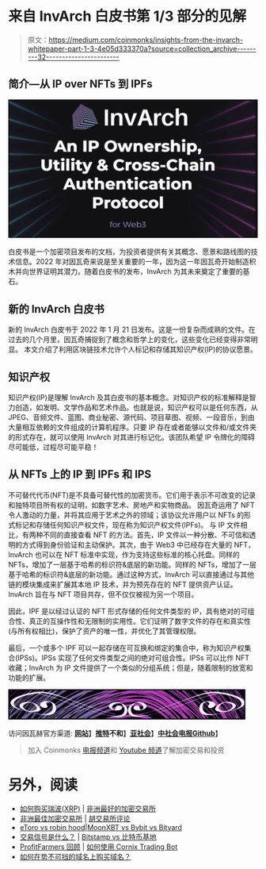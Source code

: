 # 来自 InvArch 白皮书第 1/3 部分的见解

> 原文：<https://medium.com/coinmonks/insights-from-the-invarch-whitepaper-part-1-3-4e05d333370a?source=collection_archive---------32----------------------->

## 简介—从 IP over NFTs 到 IPFs

![](img/974f74870c7c5d3bab71e0a36cfef063.png)

白皮书是一个加密项目发布的文档，为投资者提供有关其概念、愿景和路线图的技术信息。2022 年对因瓦奇来说是至关重要的一年，因为这一年因瓦奇开始制造积木并向世界证明其潜力。随着白皮书的发布，InvArch 为其未来奠定了重要的基石。

## 新的 InvArch 白皮书

新的 InvArch 白皮书于 2022 年 1 月 21 日发布。这是一份复杂而成熟的文件。在过去的几个月里，因瓦奇捕捉到了概念和哲学上的变化，这些变化已经变得非常明显。
本文介绍了利用区块链技术允许个人标记和存储其知识产权(IP)的协议愿景。

## 知识产权

知识产权(IP)是理解 InvArch 及其白皮书的基本概念。对知识产权的标准解释是智力创造，如发明、文学作品和艺术作品。也就是说，知识产权可以是任何东西，从 JPEG、音频文件、蓝图、商业秘密、源代码、项目草图、视频、一段音乐，到由大量相互依赖的文件组成的计算机程序。只要 IP 存在或者能够以文件和/或文件夹的形式存在，就可以使用 InvArch 对其进行标记化。该团队希望 IP 令牌化的障碍尽可能低，过程尽可能平稳！

## 从 NFTs 上的 IP 到 IPFs 和 IPS

不可替代代币(NFT)是不具备可替代性的加密货币。它们用于表示不可改变的记录和独特项目所有权的证明，如数字艺术、房地产和实物商品。
因瓦奇运用了 NFT 令人激动的力量，并将其应用于艺术之外的领域；该协议允许用户以 NFTs 的形式标记和存储任何知识产权文件，现在称为知识产权文件(IPFs)。
与 IP 文件相比，有两种不同的直接查看 NFT 的方法。首先，IP 文件以一种分散、不可信和透明的方式得到身份验证和主动保护。其次，由于 Web3 中已经存在大量的 NFT，InvArch 也可以在 NFT 标准中实现，作为支持这些标准的核心托盘。同样的 NFTs，增加了一层基于哈希的标识符&底层的新功能。同样的 NFTs，增加了一层基于哈希的标识符&底层的新功能。通过这种方式，InvArch 可以直接通过与其他链的模块集成来扩展其本地 IP 技术，并为预先存在的 NFT 提供资产认证。InvArch 旨在与 NFT 项目共存，但不仅仅被视为另一个项目。

因此，IPF 是以经过认证的 NFT 形式存储的任何文件类型的 IP，具有绝对的可组合性、真正的互操作性和无限制的实用性。它们证明了数字文件的存在和真实性(与所有权相比)，保护了资产的唯一性，并优化了其管理权限。

最后，一个或多个 IPF 可以一起存储在可互换和绑定的集合中，称为知识产权集合(IPSs)。IPSs 实现了任何文件类型之间的绝对可组合性。IPSs 可以比作 NFT 收藏；InvArch 为 IP 文件提供了一个类似的分组系统；但是，随着限制的放宽和功能的扩展。

![](img/c2d88c3ec0aa732d914bcc0017f19537.png)

访问因瓦赫官方渠道:
[**网站**](https://invarch.network/)】[**推特**](https://twitter.com/InvArchNetwork)**不和**】[**亚社会**](https://app.subsocial.network/5857)】[**中社会**](https://invarch.medium.com/)[**电报**](https://t.me/InvArch)[**Github**](https://github.com/Invarch)】

> 加入 Coinmonks [电报频道](https://t.me/coincodecap)和 [Youtube 频道](https://www.youtube.com/c/coinmonks/videos)了解加密交易和投资

# 另外，阅读

*   [如何购买瑞波(XRP)](https://coincodecap.com/buy-ripple-india) | [非洲最好的加密交易所](https://coincodecap.com/crypto-exchange-africa)
*   [非洲最佳加密交易所](https://coincodecap.com/crypto-exchange-africa) | [胡交易所评论](https://coincodecap.com/hoo-exchange-review)
*   [eToro vs robin hood](https://coincodecap.com/etoro-robinhood)|[MoonXBT vs Bybit vs Bityard](https://coincodecap.com/bybit-bityard-moonxbt)
*   [交易信号是什么？](https://coincodecap.com/trading-signal) | [Bitstamp vs 比特币基地](https://coincodecap.com/bitstamp-coinbase)
*   [ProfitFarmers 回顾](https://coincodecap.com/profitfarmers-review) | [如何使用 Cornix Trading Bot](https://coincodecap.com/cornix-trading-bot)
*   [如何在势不可挡的域名上购买域名？](https://coincodecap.com/buy-domain-on-unstoppable-domains)